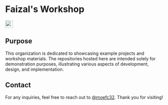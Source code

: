 # Faizal's Workshop
<a href="https://github.com/faizal-workshop"><img src="https://komarev.com/ghpvc/?username=faizal-workshop&color=orange&label=Visitors" height="24" /></a>

## Purpose
This organization is dedicated to showcasing example projects and workshop materials. The repositories hosted here are intended solely for demonstration purposes, illustrating various aspects of development, design, and implementation.

## Contact
For any inquiries, feel free to reach out to [@moefc32](https://github.com/moefc32). Thank you for visiting!
